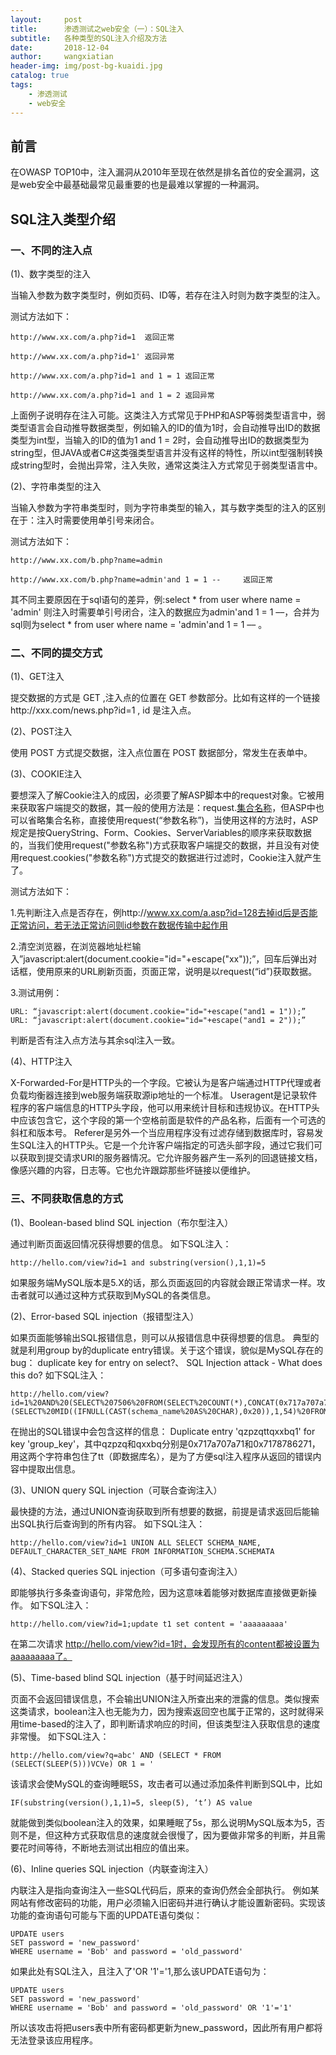 ```yaml
---
layout:     post
title:      渗透测试之web安全（一）：SQL注入
subtitle:   各种类型的SQL注入介绍及方法
date:       2018-12-04
author:     wangxiatian
header-img: img/post-bg-kuaidi.jpg
catalog: true
tags:
    - 渗透测试
    - web安全
---
```


## 前言 

在OWASP TOP10中，注入漏洞从2010年至现在依然是排名首位的安全漏洞，这是web安全中最基础最常见最重要的也是最难以掌握的一种漏洞。

## SQL注入类型介绍

### 一、不同的注入点

(1)、数字类型的注入

当输入参数为数字类型时，例如页码、ID等，若存在注入时则为数字类型的注入。

测试方法如下：

	http://www.xx.com/a.php?id=1  返回正常

	http://www.xx.com/a.php?id=1' 返回异常

	http://www.xx.com/a.php?id=1 and 1 = 1 返回正常

	http://www.xx.com/a.php?id=1 and 1 = 2 返回异常

上面例子说明存在注入可能。这类注入方式常见于PHP和ASP等弱类型语言中，弱类型语言会自动推导数据类型，例如输入的ID的值为1时，会自动推导出ID的数据类型为int型，当输入的ID的值为1 and 1 = 2时，会自动推导出ID的数据类型为string型，但JAVA或者C#这类强类型语言并没有这样的特性，所以int型强制转换成string型时，会抛出异常，注入失败，通常这类注入方式常见于弱类型语言中。

(2)、字符串类型的注入

当输入参数为字符串类型时，则为字符串类型的输入，其与数字类型的注入的区别在于：注入时需要使用单引号来闭合。

测试方法如下：

	http://www.xx.com/b.php?name=admin

	http://www.xx.com/b.php?name=admin'and 1 = 1 --     返回正常

其不同主要原因在于sql语句的差异，例:select * from user where name = 'admin' 则注入时需要单引号闭合，注入的数据应为admin'and 1 = 1 ––，合并为sql则为select * from user where name = 'admin'and 1 = 1 ––  。
	
### 二、不同的提交方式
(1)、GET注入

提交数据的方式是 GET ,注入点的位置在 GET 参数部分。比如有这样的一个链接http://xxx.com/news.php?id=1 , id 是注入点。

(2)、POST注入

使用 POST 方式提交数据，注入点位置在 POST 数据部分，常发生在表单中。

(3)、COOKIE注入

要想深入了解Cookie注入的成因，必须要了解ASP脚本中的request对象。它被用来获取客户端提交的数据，其一般的使用方法是：request.[集合名称](参数名称)，但ASP中也可以省略集合名称，直接使用request(“参数名称”)，当使用这样的方法时，ASP规定是按QueryString、Form、Cookies、ServerVariables的顺序来获取数据的，当我们使用request("参数名称")方式获取客户端提交的数据，并且没有对使用request.cookies("参数名称")方式提交的数据进行过滤时，Cookie注入就产生了。

测试方法如下：

1.先判断注入点是否存在，例http://www.xx.com/a.asp?id=128去掉id后是否能正常访问，若无法正常访问则id参数在数据传输中起作用

2.清空浏览器，在浏览器地址栏输入”javascript:alert(document.cookie="id="+escape("xx"));”，回车后弹出对话框，使用原来的URL刷新页面，页面正常，说明是以request(“id”)获取数据。

3.测试用例：

	URL: “javascript:alert(document.cookie="id="+escape("and1 = 1"));”
	URL: “javascript:alert(document.cookie="id="+escape("and1 = 2"));”
	
判断是否有注入点方法与其余sql注入一致。

(4)、HTTP注入

X-Forwarded-For是HTTP头的一个字段。它被认为是客户端通过HTTP代理或者负载均衡器连接到web服务端获取源ip地址的一个标准。
Useragent是记录软件程序的客户端信息的HTTP头字段，他可以用来统计目标和违规协议。在HTTP头中应该包含它，这个字段的第一个空格前面是软件的产品名称，后面有一个可选的斜杠和版本号。
Referer是另外一个当应用程序没有过滤存储到数据库时，容易发生SQL注入的HTTP头。它是一个允许客户端指定的可选头部字段，通过它我们可以获取到提交请求URI的服务器情况。它允许服务器产生一系列的回退链接文档，像感兴趣的内容，日志等。它也允许跟踪那些坏链接以便维护。

### 三、不同获取信息的方式
(1)、Boolean-based blind SQL injection（布尔型注入）

通过判断页面返回情况获得想要的信息。
如下SQL注入：

	http://hello.com/view?id=1 and substring(version(),1,1)=5
	
如果服务端MySQL版本是5.X的话，那么页面返回的内容就会跟正常请求一样。攻击者就可以通过这种方式获取到MySQL的各类信息。
	
(2)、Error-based SQL injection（报错型注入）

如果页面能够输出SQL报错信息，则可以从报错信息中获得想要的信息。
典型的就是利用group by的duplicate entry错误。关于这个错误，貌似是MySQL存在的bug： duplicate key for entry on select?、 SQL Injection attack - What does this do?
如下SQL注入：

	http://hello.com/view?id=1%20AND%20(SELECT%207506%20FROM(SELECT%20COUNT(*),CONCAT(0x717a707a71,(SELECT%20MID((IFNULL(CAST(schema_name%20AS%20CHAR),0x20)),1,54)%20FROM%20INFORMATION_SCHEMA.SCHEMATA%20LIMIT%202,1),0x7178786271,FLOOR(RAND(0)*2))x%20FROM%20INFORMATION_SCHEMA.CHARACTER_SETS%20GROUP%20BY%20x)a)

在抛出的SQL错误中会包含这样的信息： Duplicate entry 'qzpzqttqxxbq1' for key 'group_key'，其中qzpzq和qxxbq分别是0x717a707a71和0x7178786271，用这两个字符串包住了tt（即数据库名），是为了方便sql注入程序从返回的错误内容中提取出信息。
	
(3)、UNION query SQL injection（可联合查询注入）

最快捷的方法，通过UNION查询获取到所有想要的数据，前提是请求返回后能输出SQL执行后查询到的所有内容。
如下SQL注入：

	http://hello.com/view?id=1 UNION ALL SELECT SCHEMA_NAME, DEFAULT_CHARACTER_SET_NAME FROM INFORMATION_SCHEMA.SCHEMATA
	
(4)、Stacked queries SQL injection（可多语句查询注入）

即能够执行多条查询语句，非常危险，因为这意味着能够对数据库直接做更新操作。
如下SQL注入：

	http://hello.com/view?id=1;update t1 set content = 'aaaaaaaaa'

在第二次请求 http://hello.com/view?id=1时，会发现所有的content都被设置为aaaaaaaaa了。
	
(5)、Time-based blind SQL injection（基于时间延迟注入）

页面不会返回错误信息，不会输出UNION注入所查出来的泄露的信息。类似搜索这类请求，boolean注入也无能为力，因为搜索返回空也属于正常的，这时就得采用time-based的注入了，即判断请求响应的时间，但该类型注入获取信息的速度非常慢。
如下SQL注入：

	http://hello.com/view?q=abc' AND (SELECT * FROM (SELECT(SLEEP(5)))VCVe) OR 1 = '
	
该请求会使MySQL的查询睡眠5S，攻击者可以通过添加条件判断到SQL中，比如

	IF(substring(version(),1,1)=5, sleep(5), ‘t’) AS value

就能做到类似boolean注入的效果，如果睡眠了5s，那么说明MySQL版本为5，否则不是，但这种方式获取信息的速度就会很慢了，因为要做非常多的判断，并且需要花时间等待，不断地去测试出相应的值出来。
	
(6)、Inline queries SQL injection（内联查询注入）

内联注入是指向查询注入一些SQL代码后，原来的查询仍然会全部执行。
例如某网站有修改密码的功能，用户必须输入旧密码并进行确认才能设置新密码。实现该功能的查询语句可能与下面的UPDATE语句类似：

	UPDATE users  
	SET password = 'new_password' 
	WHERE username = 'Bob' and password = 'old_password' 

如果此处有SQL注入，且注入了'OR '1'='1,那么该UPDATE语句为：
	
	UPDATE users  
	SET password = 'new_password' 
	WHERE username = 'Bob' and password = 'old_password' OR '1'='1' 
	
所以该攻击将把users表中所有密码都更新为new_password，因此所有用户都将无法登录该应用程序。
